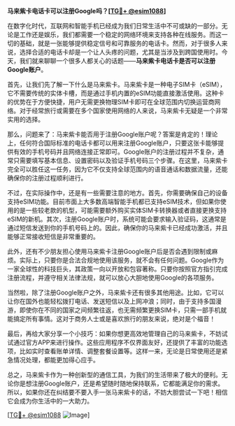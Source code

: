 **马来紫卡电话卡可以注册Google吗？[[TG💪+ @esim1088](https://t.me/s/esim1088)]**

在数字化时代，互联网和智能手机已经成为我们日常生活中不可或缺的一部分。无论是工作还是娱乐，我们都需要一个稳定的网络环境来支持各种在线服务。而这一切的基础，就是一张能够提供稳定信号和可靠服务的电话卡。然而，对于很多人来说，选择合适的电话卡却是一个让人头疼的问题，尤其是当涉及到跨国使用时。今天，我们就来聊聊一个很多人都关心的话题——**马来紫卡电话卡是否可以注册Google账户**。

首先，让我们先了解一下什么是马来紫卡。马来紫卡是一种电子SIM卡（eSIM），它不需要传统的实体卡槽，而是通过手机内置的eSIM功能直接激活使用。这种卡的优势在于方便快捷，用户无需更换物理SIM卡即可在全球范围内切换运营商网络。对于经常旅行或需要在多个国家使用网络的人来说，马来紫卡无疑是一个非常实用的选择。

那么，问题来了：马来紫卡能否用于注册Google账户呢？答案是肯定的！理论上，任何符合国际标准的电话卡都可以用来注册Google账户，只要这张卡能够提供有效的手机号码并且网络连接正常即可。Google账户的注册过程并不复杂，通常只需要填写基本信息、设置密码以及验证手机号码三个步骤。在这里，马来紫卡完全可以胜任这一任务，因为它不仅支持全球范围内的语音通话和数据流量，还能确保你的注册过程顺利进行。

不过，在实际操作中，还是有一些需要注意的地方。首先，你需要确保自己的设备支持eSIM功能。目前市面上大多数高端智能手机都已支持eSIM技术，但如果你使用的是一些较老款的机型，可能需要额外购买实体SIM卡转换器或者直接更换支持eSIM的新机。其次，注册Google账户时，系统可能会要求输入验证码，这通常是通过短信发送到你的手机号码上的。因此，确保你的马来紫卡已经成功激活，并且能够正常接收短信是非常重要的。

此外，还有不少朋友担心使用马来紫卡注册Google账户后是否会遇到限制或麻烦。实际上，只要你是合法合规地使用该服务，就不会有任何问题。Google作为一家全球性的科技巨头，其政策一向以开放和包容著称。只要你按照官方指引完成注册流程，并遵守相关法律法规，就可以放心大胆地使用Google的各项服务。

当然啦，除了注册Google账户之外，马来紫卡还有很多其他用途。比如，它可以让你在国外也能轻松拨打电话、发送短信以及上网冲浪；同时，由于支持多国漫游，即使你在不同的国家之间频繁往返，也无需频繁更换SIM卡，只需一部手机就能搞定所有事情。这对于商务人士或是喜欢旅行的朋友来说，绝对是个福音！

最后，再给大家分享一个小技巧：如果你想更高效地管理自己的马来紫卡，不妨试试通过官方APP来进行操作。这些应用程序不仅界面友好，还提供了丰富的功能选项，比如实时查看账单详情、调整套餐设置等。这样一来，无论是日常使用还是紧急情况处理，都能更加得心应手。

总之，马来紫卡作为一种创新型的通信工具，为我们的生活带来了极大的便利。无论你是想注册Google账户，还是希望随时随地保持联系，它都能满足你的需求。所以，如果你还在纠结要不要入手一张马来紫卡的话，不妨大胆尝试一下吧！相信它会成为你生活中的一大助力。

[[TG💪+ @esim1088](https://t.me/s/esim1088) ![Image](https://i.postimg.cc/4NQfJmqS/Snipaste-2025-05-13-00-14-12.png)]